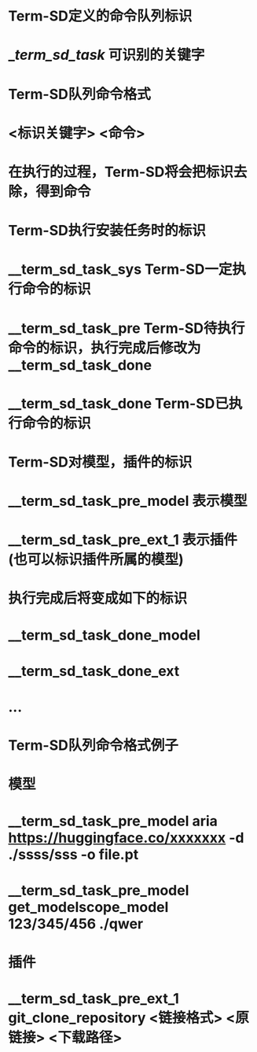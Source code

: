# Term-SD定义的命令队列标识
# __term_sd_task_ 可识别的关键字
# Term-SD队列命令格式
# <标识关键字> <命令>
# 在执行的过程，Term-SD将会把标识去除，得到命令

# Term-SD执行安装任务时的标识
# __term_sd_task_sys Term-SD一定执行命令的标识
# __term_sd_task_pre Term-SD待执行命令的标识，执行完成后修改为__term_sd_task_done
# __term_sd_task_done Term-SD已执行命令的标识

# Term-SD对模型，插件的标识
# __term_sd_task_pre_model 表示模型
# __term_sd_task_pre_ext_1 表示插件(也可以标识插件所属的模型)


# 执行完成后将变成如下的标识
# __term_sd_task_done_model
# __term_sd_task_done_ext
# ...

# Term-SD队列命令格式例子
# 模型
# __term_sd_task_pre_model aria https://huggingface.co/xxxxxxx -d ./ssss/sss -o file.pt
# __term_sd_task_pre_model get_modelscope_model 123/345/456 ./qwer
# 插件
# __term_sd_task_pre_ext_1 git_clone_repository <链接格式> <原链接> <下载路径>